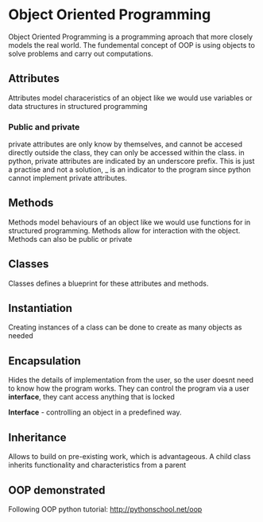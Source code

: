 # Object Oriented Programming
Object Oriented Programming is a programming aproach that more closely models the real world. The fundemental concept of OOP is using objects to solve problems and carry out computations. 

## Attributes
Attributes model characeristics of an object like we would use variables or data structures in structured programming

### Public and private
private attributes are only know by themselves, and cannot be accesed directly outside the class, they can only be accessed within the class. in python, private attributes are indicated by an underscore prefix. This is just a practise and not a solution, _ is an indicator to the program since python cannot implement private attributes.

## Methods
Methods model behaviours of an object like we would use functions for in structured programming. Methods allow for interaction with the object.  Methods can also be public or private

## Classes
Classes defines a blueprint for these attributes and methods. 

## Instantiation
Creating instances of a class can be done to create as many objects as needed

## Encapsulation
Hides the details of implementation from the user, so the user doesnt need to know how the program works. They can control the program via a user **interface**, they cant access anything that is locked

**Interface** - controlling an object in a predefined way.

## Inheritance
Allows to build on pre-existing work, which is advantageous. A child class inherits functionality and characteristics from a parent

## OOP demonstrated
Following OOP python tutorial: http://pythonschool.net/oop
<Link>
